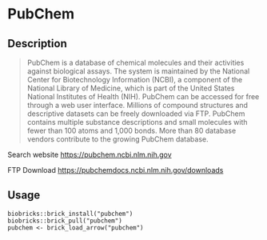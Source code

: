 # PubChem

## Description
> PubChem is a database of chemical molecules and their activities against biological assays. The system is maintained by the National Center for Biotechnology Information (NCBI), a component of the National Library of Medicine, which is part of the United States National Institutes of Health (NIH). PubChem can be accessed for free through a web user interface. Millions of compound structures and descriptive datasets can be freely downloaded via FTP. PubChem contains multiple substance descriptions and small molecules with fewer than 100 atoms and 1,000 bonds. More than 80 database vendors contribute to the growing PubChem database.

Search website
https://pubchem.ncbi.nlm.nih.gov

FTP Download
https://pubchemdocs.ncbi.nlm.nih.gov/downloads

## Usage
```{R}
biobricks::brick_install("pubchem")
biobricks::brick_pull("pubchem")
pubchem <- brick_load_arrow("pubchem")
```
